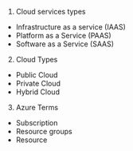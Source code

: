 1. Cloud services types
- Infrastructure as a service (IAAS)
- Platform as a Service (PAAS)
- Software as a Service (SAAS)

2. Cloud Types
- Public Cloud
- Private Cloud
- Hybrid Cloud
3. Azure Terms
- Subscription
- Resource groups
- Resource
